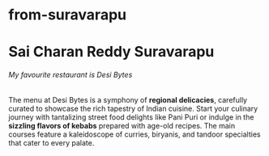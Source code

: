 # from-suravarapu
# Sai Charan Reddy Suravarapu
###### My favourite restaurant is Desi Bytes

 The menu at Desi Bytes is a symphony of **regional delicacies**, carefully curated to showcase the rich tapestry of Indian cuisine. Start your culinary journey with tantalizing street food delights like Pani Puri or indulge in the **sizzling flavors of kebabs** prepared with age-old recipes. The main courses feature a kaleidoscope of curries, biryanis, and tandoor specialties that cater to every palate. 